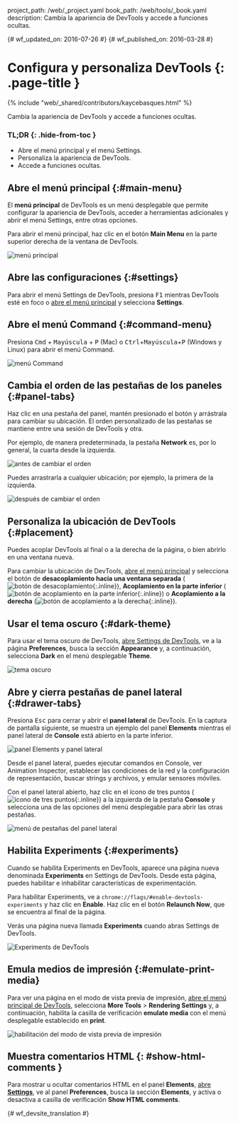 project_path: /web/_project.yaml
book_path: /web/tools/_book.yaml
description: Cambia la apariencia de DevTools y accede a funciones ocultas.

{# wf_updated_on: 2016-07-26 #}
{# wf_published_on: 2016-03-28 #}

# Configura y personaliza DevTools {: .page-title }

{% include "web/_shared/contributors/kaycebasques.html" %}

Cambia la apariencia de DevTools y accede a funciones 
ocultas.


### TL;DR {: .hide-from-toc }
- Abre el menú principal y el menú Settings.
- Personaliza la apariencia de DevTools.
- Accede a funciones ocultas.


## Abre el menú principal {:#main-menu}

El **menú principal** de DevTools es un menú desplegable que permite configurar la apariencia de
DevTools, acceder a herramientas adicionales y abrir el menú Settings, entre otras opciones.

Para abrir el menú principal, haz clic en el botón **Main Menu** en la parte superior derecha
de la ventana de DevTools.

![menú principal](images/main-menu.png)

## Abre las configuraciones {:#settings}

Para abrir el menú Settings de DevTools, presiona <kbd>F1</kbd> mientras DevTools esté en foco
o [abre el menú principal](#main-menu) y selecciona **Settings**.

## Abre el menú Command {:#command-menu}

Presiona <kbd>Cmd</kbd> + <kbd>Mayúscula</kbd> + <kbd>P</kbd> (Mac) o
<kbd>Ctrl</kbd>+<kbd>Mayúscula</kbd>+<kbd>P</kbd> (Windows y Linux) para abrir el menú
Command.

![menú Command](images/command-menu.png)

## Cambia el orden de las pestañas de los paneles {:#panel-tabs}

Haz clic en una pestaña del panel, mantén presionado el botón y arrástrala para cambiar su ubicación. El orden personalizado de las pestañas
se mantiene entre una sesión de DevTools y otra.

Por ejemplo, de manera predeterminada, la pestaña **Network** es, por lo general, la cuarta desde la izquierda.

![antes de cambiar el orden](images/before-reorder.png)

Puedes arrastrarla a cualquier ubicación; por ejemplo, la primera de la izquierda.

![después de cambiar el orden](images/after-reorder.png)

## Personaliza la ubicación de DevTools {:#placement}

Puedes acoplar DevTools al final o a la derecha de la página, 
o bien abrirlo en una ventana nueva. 

Para cambiar la ubicación de DevTools, [abre el menú principal](#main-menu) y selecciona el botón de 
**desacoplamiento hacia una ventana separada** 
(![botón de desacoplamiento](images/undock.png){:.inline}),
**Acoplamiento en la parte inferior** 
(![botón de acoplamiento en la parte inferior](images/dock-bottom.png){:.inline})
o 
**Acoplamiento a la derecha** 
(![botón de acoplamiento a la derecha](images/dock-right.png){:.inline}).
 

## Usar el tema oscuro {:#dark-theme}

Para usar el tema oscuro de DevTools, [abre Settings de DevTools](#settings),
ve a la página **Preferences**, busca la sección **Appearance** y, a continuación,
selecciona **Dark** en el menú desplegable **Theme**.

![tema oscuro](images/dark-theme.png)

## Abre y cierra pestañas de panel lateral {:#drawer-tabs}

Presiona <kbd>Esc</kbd> para cerrar y abrir el **panel lateral** de DevTools. En la captura de
pantalla siguiente, se muestra un ejemplo del panel **Elements** mientras el panel lateral de **Console**
está abierto en la parte inferior.

![panel Elements y panel lateral](images/drawer.png)

Desde el panel lateral, puedes ejecutar comandos en Console, ver Animation 
Inspector, establecer las condiciones de la red y la configuración de representación, buscar 
strings y archivos, y emular sensores móviles.

Con el panel lateral abierto, haz clic en el ícono de tres puntos
(![ícono de tres puntos](images/three-dot.png){:.inline}) a la izquierda de la pestaña 
**Console** y selecciona una de las opciones del menú desplegable para abrir las
otras pestañas.

![menú de pestañas del panel lateral](images/drawer-tabs.png)

## Habilita Experiments {:#experiments}

Cuando se habilita Experiments en DevTools, aparece una página nueva denominada **Experiments**
en Settings de DevTools. Desde esta página, puedes habilitar e inhabilitar
características de experimentación.

Para habilitar Experiments, ve a `chrome://flags/#enable-devtools-experiments`
y haz clic en **Enable**. Haz clic en el botón **Relaunch Now**, que se encuentra al final de la
página. 

Verás una página nueva llamada **Experiments** cuando abras Settings de
DevTools.

![Experiments de DevTools](images/experiments.png)

## Emula medios de impresión {:#emulate-print-media}

Para ver una página en el modo de vista previa de impresión, [abre el menú principal de 
DevTools](#main-menu), selecciona **More Tools** > **Rendering Settings** y, a continuación, 
habilita la casilla de verificación **emulate media** con el menú desplegable establecido en **print**.

![habilitación del modo de vista previa de impresión](images/emulate-print-media.png)

## Muestra comentarios HTML {: #show-html-comments }

Para mostrar u ocultar comentarios HTML en el panel **Elements**, [abre
**Settings**](#settings), ve al panel **Preferences**, busca la sección
**Elements**, y activa o desactiva a casilla de verificación **Show HTML comments**.


{# wf_devsite_translation #}
